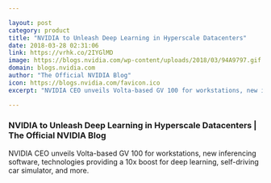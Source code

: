 ```yaml
---

layout: post
category: product
title: "NVIDIA to Unleash Deep Learning in Hyperscale Datacenters"
date: 2018-03-28 02:31:06
link: https://vrhk.co/2IYGlMD
image: https://blogs.nvidia.com/wp-content/uploads/2018/03/94A9797.gif
domain: blogs.nvidia.com
author: "The Official NVIDIA Blog"
icon: https://blogs.nvidia.com/favicon.ico
excerpt: "NVIDIA CEO unveils Volta-based GV 100 for workstations, new inferencing software, technologies providing a 10x boost for deep learning, self-driving car simulator, and more."

---
```


### NVIDIA to Unleash Deep Learning in Hyperscale Datacenters | The Official NVIDIA Blog

NVIDIA CEO unveils Volta-based GV 100 for workstations, new inferencing software, technologies providing a 10x boost for deep learning, self-driving car simulator, and more.